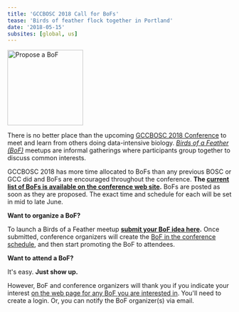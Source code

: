 ```yaml
---
title: 'GCCBOSC 2018 Call for BoFs'
tease: 'Birds of feather flock together in Portland'
date: '2018-05-15'
subsites: [global, us]
---
```

[<img class="float-right" src="/images/logos/gcc-bosc-2018-logo-boxed-300.png" alt="Propose a BoF" width="170" />](http://bit.ly/gccbosc2018-bofs-call)

There is no better place than the upcoming [GCCBOSC 2018 Conference](https://gccbosc2018.sched.com/) to meet and learn from others doing data-intensive biology.  *[Birds of a Feather (BoF)](http://en.wikipedia.org/wiki/Birds_of_a_feather_%28computing%29)* meetups are informal gatherings where participants group together to discuss common interests.

GCCBOSC 2018 has more time allocated to BoFs than any previous BOSC or GCC did and BoFs are encouraged throughout the conference.  **The [current list of BoFs is available on the conference web site](http://bit.ly/gccbosc2018-bofs).** BoFs are posted as soon as they are proposed.  The exact time and schedule for each will be set in mid to late June.

**Want to organize a BoF?**

To launch a Birds of a Feather meetup **[submit your BoF idea here](http://bit.ly/gccbosc2018-bofs-call).** Once submitted, conference organizers will create the [BoF in the conference schedule](http://bit.ly/gccbosc2018-bofs), and then start promoting the BoF to attendees.

**Want to attend a BoF?**

It's easy. **Just show up.**

However, BoF and conference organizers will thank you if you indicate your interest [on the web page for any BoF you are interested in](http://bit.ly/gccbosc2018-bofs). You'll need to create a login.  Or, you can notify the BoF organizer(s) via email.
